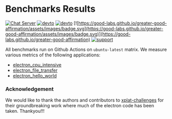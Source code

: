 # Benchmarks Results

[![Chat Server](https://img.shields.io/badge/chat-on%20discord-7289da.svg)](https://discord.gg/SpmNs4S)
[![devto](https://img.shields.io/badge/blog-dev.to-black.svg)](https://dev.to/tauri)
[![devto](https://img.shields.io/badge/documentation-tauri.studio-purple.svg)](https://tauri.studio/docs/getting-started/intro)
[![https://good-labs.github.io/greater-good-affirmation/assets/images/badge.svg](https://good-labs.github.io/greater-good-affirmation/assets/images/badge.svg)](https://good-labs.github.io/greater-good-affirmation)
[![support](https://img.shields.io/badge/sponsor-open%20collective-blue.svg)](https://opencollective.com/tauri)

All benchmarks run on Github Actions on `ubuntu-latest` matrix. We measure
various metrics of the following applications:

-   [electron_cpu_intensive](https://github.com/tauri-apps/benchmark_electron/tree/dev/apps/cpu_intensive)
-   [electron_file_transfer](https://github.com/tauri-apps/benchmark_electron/tree/dev/apps/file_transfer)
-   [electron_hello_world](https://github.com/tauri-apps/benchmark_electron/tree/dev/apps/hello_world)

### Acknowledgement

We would like to thank the authors and contributors to
[xplat-challenges](https://github.com/crossplatform-dev/xplat-challenges) for
their groundbreaking work where much of the electron code has been taken.
Thankyou!!!
